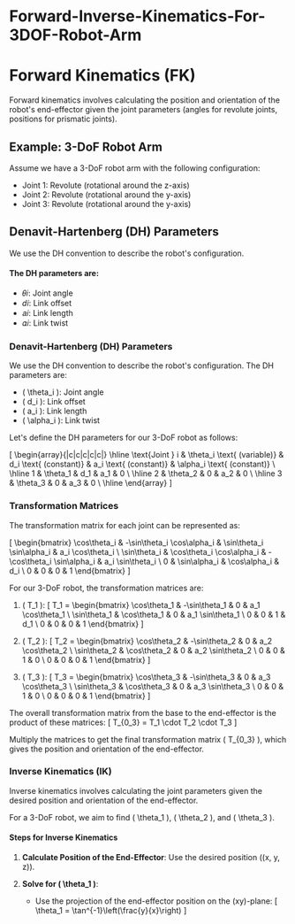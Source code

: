 # Forward-Inverse-Kinematics-For-3DOF-Robot-Arm
# Forward Kinematics (FK)
Forward kinematics involves calculating the position and orientation of the robot's end-effector given the joint parameters (angles for revolute joints, positions for prismatic joints).

## Example: 3-DoF Robot Arm
Assume we have a 3-DoF robot arm with the following configuration:

- Joint 1: Revolute (rotational around the z-axis)
- Joint 2: Revolute (rotational around the y-axis)
- Joint 3: Revolute (rotational around the y-axis)
## Denavit-Hartenberg (DH) Parameters
We use the DH convention to describe the robot's configuration.  
#### 
#### The DH parameters are:

- 𝜃𝑖: Joint angle  
- 𝑑𝑖: Link offset  
- 𝑎𝑖: Link length  
- 𝛼𝑖: Link twist  
#### 
### Denavit-Hartenberg (DH) Parameters

We use the DH convention to describe the robot's configuration. The DH parameters are:
- \( \theta_i \): Joint angle
- \( d_i \): Link offset
- \( a_i \): Link length
- \( \alpha_i \): Link twist

Let's define the DH parameters for our 3-DoF robot as follows:

\[
\begin{array}{|c|c|c|c|c|}
\hline
\text{Joint } i & \theta_i \text{ (variable)} & d_i \text{ (constant)} & a_i \text{ (constant)} & \alpha_i \text{ (constant)} \\
\hline
1 & \theta_1 & d_1 & a_1 & 0 \\
\hline
2 & \theta_2 & 0 & a_2 & 0 \\
\hline
3 & \theta_3 & 0 & a_3 & 0 \\
\hline
\end{array}
\]

### Transformation Matrices

The transformation matrix for each joint can be represented as:

\[
\begin{bmatrix}
\cos\theta_i & -\sin\theta_i \cos\alpha_i & \sin\theta_i \sin\alpha_i & a_i \cos\theta_i \\
\sin\theta_i & \cos\theta_i \cos\alpha_i & -\cos\theta_i \sin\alpha_i & a_i \sin\theta_i \\
0 & \sin\alpha_i & \cos\alpha_i & d_i \\
0 & 0 & 0 & 1
\end{bmatrix}
\]

For our 3-DoF robot, the transformation matrices are:

1. \( T_1 \):
\[
T_1 =
\begin{bmatrix}
\cos\theta_1 & -\sin\theta_1 & 0 & a_1 \cos\theta_1 \\
\sin\theta_1 & \cos\theta_1 & 0 & a_1 \sin\theta_1 \\
0 & 0 & 1 & d_1 \\
0 & 0 & 0 & 1
\end{bmatrix}
\]

2. \( T_2 \):
\[
T_2 =
\begin{bmatrix}
\cos\theta_2 & -\sin\theta_2 & 0 & a_2 \cos\theta_2 \\
\sin\theta_2 & \cos\theta_2 & 0 & a_2 \sin\theta_2 \\
0 & 0 & 1 & 0 \\
0 & 0 & 0 & 1
\end{bmatrix}
\]

3. \( T_3 \):
\[
T_3 =
\begin{bmatrix}
\cos\theta_3 & -\sin\theta_3 & 0 & a_3 \cos\theta_3 \\
\sin\theta_3 & \cos\theta_3 & 0 & a_3 \sin\theta_3 \\
0 & 0 & 1 & 0 \\
0 & 0 & 0 & 1
\end{bmatrix}
\]

The overall transformation matrix from the base to the end-effector is the product of these matrices:
\[
T_{0\_3} = T_1 \cdot T_2 \cdot T_3
\]

Multiply the matrices to get the final transformation matrix \( T_{0\_3} \), which gives the position and orientation of the end-effector.

### Inverse Kinematics (IK)

Inverse kinematics involves calculating the joint parameters given the desired position and orientation of the end-effector.

For a 3-DoF robot, we aim to find \( \theta_1 \), \( \theta_2 \), and \( \theta_3 \).

#### Steps for Inverse Kinematics

1. **Calculate Position of the End-Effector**: Use the desired position \((x, y, z)\).

2. **Solve for \( \theta_1 \)**:
   - Use the projection of the end-effector position on the \(xy\)-plane:
   \[
   \theta_1 = \tan^{-1}\left(\frac{y}{x}\right)
   \]
